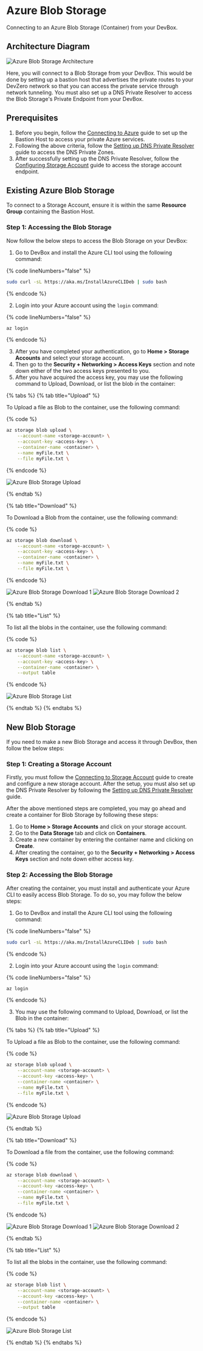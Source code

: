 # Azure Blob Storage

Connecting to an Azure Blob Storage (Container) from your DevBox.

## Architecture Diagram

![Azure Blob Storage Architecture](../../../.gitbook/assets/azure-blob-architecture.png)

Here, you will connect to a Blob Storage from your DevBox. This would be done by setting up a bastion host that advertises the private routes to your DevZero network so that you can access the private service through network tunneling. You must also set up a DNS Private Resolver to access the Blob Storage's Private Endpoint from your DevBox.

## Prerequisites

1. Before you begin, follow the [Connecting to Azure](../../existing-network/connecting-to-azure.md) guide to set up the Bastion Host to access your private Azure services.
2. Following the above criteria, follow the [Setting up DNS Private Resolver](./setting-up-dns-private-resolver.md) guide to access the DNS Private Zones.
3. After successfully setting up the DNS Private Resolver, follow the [Configuring Storage Account](./configuring-storage-account.md) guide to access the storage account endpoint.

## Existing Azure Blob Storage

To connect to a Storage Account, ensure it is within the same **Resource Group** containing the Bastion Host.

### Step 1: Accessing the Blob Storage

Now follow the below steps to access the Blob Storage on your DevBox:

1. Go to DevBox and install the Azure CLI tool using the following command:

{% code lineNumbers="false" %}
```bash
sudo curl -sL https://aka.ms/InstallAzureCLIDeb | sudo bash
```
{% endcode %}

2. Login into your Azure account using the `login` command:

{% code lineNumbers="false" %}
```bash
az login
```
{% endcode %}

3. After you have completed your authentication, go to **Home > Storage Accounts** and select your storage account.
4. Then go to the **Security + Networking > Access Keys** section and note down either of the two access keys presented to you.
5. After you have acquired the access key, you may use the following command to Upload, Download, or list the blob in the container:

{% tabs %}
{% tab title="Upload" %}

To Upload a file as Blob to the container, use the following command:

{% code %}
```bash
az storage blob upload \
    --account-name <storage-account> \
    --account-key <access-key> \
    --container-name <container> \
    --name myFile.txt \
    --file myFile.txt \
```
{% endcode %}

![Azure Blob Storage Upload](../../../.gitbook/assets/azure-blob-upload.png)

{% endtab %}

{% tab title="Download" %}

To Download a Blob from the container, use the following command:

{% code %}
```bash
az storage blob download \
    --account-name <storage-account> \
    --account-key <access-key> \
    --container-name <container> \
    --name myFile.txt \
    --file myFile.txt \
```
{% endcode %}

![Azure Blob Storage Download 1](../../../.gitbook/assets/azure-blob-download-1.png)
![Azure Blob Storage Download 2](../../../.gitbook/assets/azure-blob-download-2.png)

{% endtab %}

{% tab title="List" %}

To list all the blobs in the container, use the following command:

{% code %}
```bash
az storage blob list \
    --account-name <storage-account> \
    --account-key <access-key> \
    --container-name <container> \
    --output table
```
{% endcode %}

![Azure Blob Storage List](../../../.gitbook/assets/azure-blob-list.png)

{% endtab %}
{% endtabs %}

## New Blob Storage

If you need to make a new Blob Storage and access it through DevBox, then follow the below steps:

### Step 1: Creating a Storage Account

Firstly, you must follow the [Connecting to Storage Account](./connecting-to-storage-account.md) guide to create and configure a new storage account. After the setup, you must also set up the DNS Private Resolver by following the [Setting up DNS Private Resolver](./setting-up-dns-private-resolver.md) guide.

After the above mentioned steps are completed, you may go ahead and create a container for Blob Storage by following these steps:

1. Go to **Home > Storage Accounts** and click on your storage account.
2. Go to the **Data Storage** tab and click on **Containers**.
3. Create a new container by entering the container name and clicking on **Create**.
4. After creating the container, go to the **Security + Networking > Access Keys** section and note down either access key.

### Step 2: Accessing the Blob Storage

After creating the container, you must install and authenticate your Azure CLI to easily access Blob Storage. To do so, you may follow the below steps:

1. Go to DevBox and install the Azure CLI tool using the following command:

{% code lineNumbers="false" %}
```bash
sudo curl -sL https://aka.ms/InstallAzureCLIDeb | sudo bash
```
{% endcode %}

2. Login into your Azure account using the `login` command:

{% code lineNumbers="false" %}
```bash
az login
```
{% endcode %}

3. You may use the following command to Upload, Download, or list the Blob in the container:

{% tabs %}
{% tab title="Upload" %}

To Upload a file as Blob to the container, use the following command:

{% code %}
```bash
az storage blob upload \
    --account-name <storage-account> \
    --account-key <access-key> \
    --container-name <container> \
    --name myFile.txt \
    --file myFile.txt \
```
{% endcode %}

![Azure Blob Storage Upload](../../../.gitbook/assets/azure-blob-upload.png)

{% endtab %}

{% tab title="Download" %}

To Download a file from the container, use the following command:

{% code %}
```bash
az storage blob download \
    --account-name <storage-account> \
    --account-key <access-key> \
    --container-name <container> \
    --name myFile.txt \
    --file myFile.txt \
```
{% endcode %}

![Azure Blob Storage Download 1](../../../.gitbook/assets/azure-blob-download-1.png)
![Azure Blob Storage Download 2](../../../.gitbook/assets/azure-blob-download-2.png)

{% endtab %}

{% tab title="List" %}

To list all the blobs in the container, use the following command:

{% code %}
```bash
az storage blob list \
    --account-name <storage-account> \
    --account-key <access-key> \
    --container-name <container> \
    --output table
```
{% endcode %}

![Azure Blob Storage List](../../../.gitbook/assets/azure-blob-list.png)

{% endtab %}
{% endtabs %}
